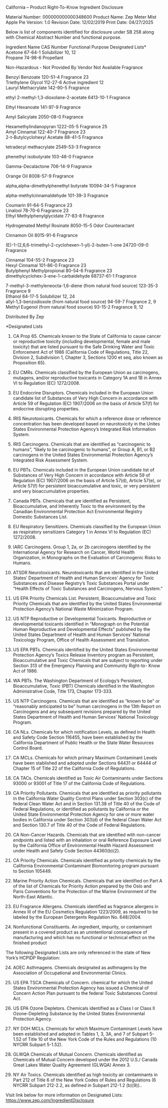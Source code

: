  
 
 
California – Product Right-To-Know Ingredient Disclosure 
 
 
Material Number: 000000000000348600 
Product Name: Zep Meter Mist Apple Pie 
Version: 1.0 
Revision Date: 12/02/2019 
Print Date: 04/27/2025  
 
Below is list of components identified for disclosure under SB 258 along with Chemical Abstract Number and functional purpose. 
 
Ingredient Name 
CAS Number 
Functional Purpose 
Designated Lists* 
Acetone 
67-64-1 
Solubilizer 
   10, 12    
Propane 
74-98-6 
Propellant 
 
Non-Hazardous - Not Provided By Vendor 
Not Available 
Fragrance 
 
Benzyl Benzoate 
120-51-4 
Fragrance 
   23    
Triethylene Glycol 
112-27-6 
Active ingredient 
   12    
Lauryl Methacrylate 
142-90-5 
Fragrance 
 
ethyl 2-methyl-1,3-dioxolane-2-acetate 
6413-10-1 
Fragrance 
 
Ethyl Hexanoate 
141-97-9 
Fragrance 
 
Amyl Salicylate 
2050-08-0 
Fragrance 
 
Hexamethylindanopyran 
1222-05-5 
Fragrance 
   25    
Amyl Cinnamal 
122-40-7 
Fragrance 
   23    
2-t-Butylcyclohexyl Acetate 
88-41-5 
Fragrance 
 
tetradecyl methacrylate 
2549-53-3 
Fragrance 
 
 
 
 
phenethyl isobutyrate 
103-48-0 
Fragrance 
 
Gamma-Decalactone 
706-14-9 
Fragrance 
 
Orange Oil 
8008-57-9 
Fragrance 
 
alpha,alpha-dimethylphenethyl butyrate 
10094-34-5 
Fragrance 
 
alpha-methylcinnamaldehyde 
101-39-3 
Fragrance 
 
Coumarin 
91-64-5 
Fragrance 
   23    
Linalool 
78-70-6 
Fragrance 
   23    
Ethyl Methylphenylglycidate 
77-83-8 
Fragrance 
 
Hydrogenated Methyl Rosinate 
8050-15-5 
Odor Counteractant 
 
Cinnamon Oil 
8015-91-6 
Fragrance 
 
(E)-1-(2,6,6-trimethyl-2-cyclohexen-1-yl)-2-buten-1-one 
24720-09-0 
Fragrance 
 
Cinnamal 
104-55-2 
Fragrance 
   23    
Hexyl Cinnamal 
101-86-0 
Fragrance 
   23    
Butylphenyl Methylpropional 
80-54-6 
Fragrance 
   23    
dimethylcyclohex-3-ene-1-carbaldehyde 
68737-61-1 
Fragrance 
 
7-methyl-3-methyleneocta-1,6-diene (from natural food source) 123-35-3 
Fragrance 
9    
Ethanol 
64-17-5 
Solubilizer 
12, 24    
allyl-1,3-benzodioxole (from natural food source) 
94-59-7 
Fragrance 
2, 9    
Methyl Eugenol (from natural food source) 
93-15-2 
Fragrance 
9, 12    
 
 
 
 
Distributed By Zep 
 
*Designated Lists 
1) CA Prop 65. Chemicals known to the State of California to cause cancer or reproductive toxicity (including developmental, female and male 
toxicity) that are listed pursuant to the Safe Drinking Water and Toxic Enforcement Act of 1986 (California Code of Regulations, Title 22, 
Division 2, Subdivision 1, Chapter 3, Sections 1200 et seq, also known as Proposition 65). 
2) EU CMRs. Chemicals classified by the European Union as carcinogens, mutagens, and/or reproductive toxicants in Category 1A and 1B in 
Annex VI to Regulation (EC) 1272/2008. 
3) EU Endocrine Disruptors. Chemicals included in the European Union candidate list of Substances of Very High Concern in accordance with 
Article 59 of Regulation (EC) 1907/2006 on the basis of Article 57(f) for endocrine disrupting properties. 
4) IRIS Neurotoxicants. Chemicals for which a reference dose or reference concentration has been developed based on neurotoxicity in the 
Unites States Environmental Protection Agency’s Integrated Risk Information System. 
5) IRIS Carcinogens. Chemicals that are identified as “carcinogenic to humans”, “likely to be carcinogenic to humans”, or Group A, B1, or B2 
carcinogens in the United States Environmental Protection Agency’s Integrated Risk Assessment System. 
6) EU PBTs. Chemicals included in the European Union candidate list of Substances of Very High Concern in accordance with Article 59 of 
Regulation (EC) 1907/2006 on the basis of Article 57(d), Article 57(e), or Article 57(f) for persistent bioaccumulative and toxic, or very 
persistent and very bioaccumulative properties. 
7) Canada PBTs. Chemicals that are identified as Persistent, Bioaccumulative, and Inherently Toxic to the environment by the Canadian 
Environmental Protection Act Environmental Registry Domestic Substances List. 
8) EU Respiratory Sensitizers. Chemicals classified by the European Union as respiratory sensitizers Category 1 in Annex VI to Regulation (EC) 
1272/2008. 
9) IARC Carcinogens. Group 1, 2a, or 2b carcinogens identified by the International Agency for Research on Cancer, World Health Organization, 
in Monographs on the Evaluation of Carcinogenic Risks to Humans. 
10) ATSDR Neurotoxicants. Neurotoxicants that are identified in the United States’ Department of Health and Human Services’ Agency for Toxic 
Substances and Disease Registry’s Toxic Substances Portal under “Health Effects of Toxic Substances and Carcinogens, Nervous System.” 
11) US EPA Priority Chemicals List. Persistent, Bioaccumulative and Toxic Priority Chemicals that are identified by the United States 
Environmental Protection Agency’s National Waste Minimization Program. 
12) US NTP Reproductive or Developmental Toxicants. Reproductive or developmental toxicants identified in “Monograph on the Potential 
Human Reproductive and Developmental Effects” published by the United States Department of Health and Human Services’ National 
Toxicology Program, Office of Health Assessment and Translation. 
 
 
 
13) US EPA PBTs. Chemicals identified by the United States Environmental Protection Agency’s Toxics Release Inventory program as Persistent, 
Bioaccumulative and Toxic Chemicals that are subject to reporting under Section 313 of the Emergency Planning and Community Right-to-
Know Act of 1986. 
14) WA PBTs. The Washington Department of Ecology’s Persistent, Bioaccumulative, Toxic (PBT) Chemicals identified in the Washington 
Administrative Code, Title 173, Chapter 173-333. 
15) US NTP Carcinogens. Chemicals that are identified as “known to be” or “reasonably anticipated to be” human carcinogens in the 13th 
Report on Carcinogens and any subsequent revisions prepared by the United States Department of Health and Human Services’ National 
Toxicology Program. 
16) CA NLs. Chemicals for which notification Levels, as defined in Health and Safety Code Section 116455, have been established by the 
California Department of Public Health or the State Water Resources Control Board. 
17) CA MCLs. Chemicals for which primary Maximum Contaminant Levels have been stablished and adopted under Sections 64431 or 64444 of 
Chapter 15 of Title 22 of the California Code of Regulations. 
18) CA TACs. Chemicals identified as Toxic Air Contaminants under Sections 93000 or 93001 of Title 17 of the California Code of Regulations. 
19) CA Priority Pollutants. Chemicals that are identified as priority pollutants in the California Water Quality Control Plans under Section 303(c) 
of the federal Clean Water Act and in Section 131.38 of Title 40 of the Code of Federal Regulations, or identified as pollutants by California or 
the United State Environmental Protection Agency for one or more water bodies in California under Section 303(d) of the federal Clean 
Water Act and Section 130.7 of Title 40 of the Code of Federal Regulations. 
20) CA Non-Cancer Hazards. Chemicals that are identified with non-cancer endpoints and listed with an inhalation or oral Reference Exposure 
Level by the California Office of Environmental Health Hazard Assessment under Health and Safety Code Section 44360(b)(2). 
21) CA Priority Chemicals. Chemicals identified as priority chemicals by the California Environmental Contaminant Biomonitoring program 
pursuant to Section 105449. 
22) Marine Priority Action Chemicals. Chemicals that are identified on Part A of the list of Chemicals for Priority Action prepared by the Oslo and 
Paris Conventions for the Protection of the Marine Environment of the North-East Atlantic. 
23) EU Fragrance Allergens. Chemicals identified as fragrance allergens in Annex III of the EU Cosmetics Regulation 1223/2009, as required to be 
labeled by the European Detergents Regulation No. 648/2004. 
30) Nonfunctional Constituents.  An ingredient, impurity, or contaminant present in a covered product as an unintentional consequence of 
manufacturing and which has no functional or technical effect on the finished product 
 
The following Designated Lists are only referenced in the state of New York’s HCPIDP Regulation: 
 
24) AOEC Asthmagens. Chemicals designated as asthmagens by the Association of Occupational and Environmental Clinics. 
25) US EPA TSCA Chemicals of Concern. chemical for which the United States Environmental Protection Agency has issued a Chemical of 
Concern Action Plan pursuant to the federal Toxic Substances Control Act. 
 
 
 
26) US EPA Ozone Depletors. Chemicals identified as a Class I or Class II Ozone-Depleting Substance by the United States Environmental 
Protection Agency. 
27) NY DOH MCLs. Chemicals for which Maximum Contaminant Levels have been established and adopted in Tables 1, 3, 3A, and 7 of Subpart 5-
1.52 of Title 10 of the New York Code of the Rules and Regulations (10 NYCRR Subpart 5-1.52). 
28) GLWQA Chemicals of Mutual Concern. Chemicals identified as Chemicals of Mutual Concern developed under the 2012 U.S./ Canada Great 
Lakes Water Quality Agreement (GLWQA) Annex 3. 
29) NY Air Toxics. Chemicals identified as high toxicity air contaminants in Part 212 of Title 6 of the New York Codes of Rules and Regulations (6 
NYCRR Subpart 212-2.2, as defined in Subpart 212-1.2 (b)(9)).. 
 
Visit link below for more information on Designated Lists: 
https://www.zep.com/IngredientDisclosure 
 
 
 
 
